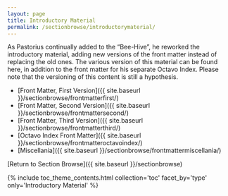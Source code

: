```yaml
---
layout: page
title: Introductory Material
permalink: /sectionbrowse/introductorymaterial/
---
```


As Pastorius continually added to the “Bee-Hive”, he reworked the introductory material, adding new versions of the front matter instead of replacing the old ones. The various version of this material can be found here, in addition to the front matter for his separate Octavo Index. Please note that the versioning of this content is still a hypothesis.

* [Front Matter, First Version]({{ site.baseurl }}/sectionbrowse/frontmatterfirst/)
* [Front Matter, Second Version]({{ site.baseurl }}/sectionbrowse/frontmattersecond/)
* [Front Matter, Third Version]({{ site.baseurl }}/sectionbrowse/frontmatterthird/)
* [Octavo Index Front Matter]({{ site.baseurl }}/sectionbrowse/frontmatteroctavoindex/)
* [Miscellania]({{ site.baseurl }}/sectionbrowse/frontmattermiscellania/)

[Return to Section Browse]({{ site.baseurl }}/sectionbrowse)

{% include toc_theme_contents.html collection='toc' facet_by='type' only='Introductory Material' %}
